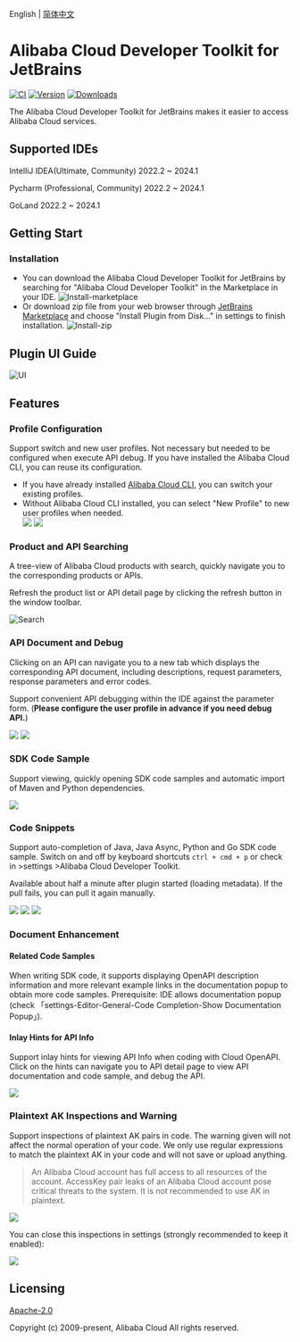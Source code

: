 English | [简体中文](./README-CN.md)

# Alibaba Cloud Developer Toolkit for JetBrains

[![CI](https://github.com/aliyun/alibabacloud-api-jetbrains-toolkit/actions/workflows/ci.yml/badge.svg)](https://github.com/aliyun/alibabacloud-api-jetbrains-toolkit/actions/workflows/ci.yml)
[![Version](https://img.shields.io/jetbrains/plugin/v/23361-alibaba-cloud-developer-toolkit.svg)](https://plugins.jetbrains.com/plugin/23361-alibaba-cloud-developer-toolkit)
[![Downloads](https://img.shields.io/jetbrains/plugin/d/23361-alibaba-cloud-developer-toolkit.svg)](https://plugins.jetbrains.com/plugin/23361-alibaba-cloud-developer-toolkit)

The Alibaba Cloud Developer Toolkit for JetBrains makes it easier to access Alibaba Cloud services.

## Supported IDEs
IntelliJ IDEA(Ultimate, Community) 2022.2 ~ 2024.1

Pycharm (Professional, Community) 2022.2 ~ 2024.1

GoLand 2022.2 ~ 2024.1

## Getting Start

### Installation
* You can download the Alibaba Cloud Developer Toolkit for JetBrains by searching for "Alibaba Cloud Developer Toolkit" in
  the Marketplace in your IDE.
  ![Install-marketplace](https://aliyunsdk-pages.alicdn.com/plugin_demo/idea/pics/install-market.png)
* Or download zip file from your web browser through [JetBrains Marketplace](https://plugins.jetbrains.com/plugin/23361-alibaba-cloud-developer-toolkit) and choose "Install Plugin from Disk..." in
  settings to finish installation.
  ![Install-zip](https://aliyunsdk-pages.alicdn.com/plugin_demo/idea/pics/install-zip.png)


## Plugin UI Guide
![UI](https://aliyunsdk-pages.alicdn.com/plugin_demo/idea/pics/v0.0.15/en/ui-15-en.png)

## Features

### Profile Configuration
Support switch and new user profiles. Not necessary but needed to be configured when execute API debug.
If you have installed the Alibaba Cloud CLI, you can reuse its configuration.

* If you have already installed [Alibaba Cloud CLI](https://help.aliyun.com/document_detail/123181.html?spm=a2c4g.121544.0.0.2d7e76e3XWMs4u), you can switch your existing profiles.
* Without Alibaba Cloud CLI installed, you can select "New Profile" to new user profiles when needed.
  <div style="overflow-x: scroll; white-space: nowrap;">
    <img src="https://aliyunsdk-pages.alicdn.com/plugin_demo/idea/pics/v0.0.15/en/new-profile-15-en.png" style="display: inline-block;">
    <img src="https://aliyunsdk-pages.alicdn.com/plugin_demo/idea/pics/v0.0.15/en/view-profile-15-en.png" style="display: inline-block;">
  </div>

### Product and API Searching
A tree-view of Alibaba Cloud products with search, quickly navigate you to the corresponding products or APIs.

Refresh the product list or API detail page by clicking the refresh button in the window toolbar.

![Search](https://aliyunsdk-pages.alicdn.com/plugin_demo/idea/pics/v0.0.15/en/search-15-en.png)

### API Document and Debug
Clicking on an API can navigate you to a new tab which displays the corresponding API document,
including descriptions, request parameters, response parameters and error codes.

Support convenient API debugging within the IDE against the parameter form. (**Please configure the user profile
in advance if you need debug API.**)

<div style="overflow-x: scroll; white-space: nowrap;">
    <img src="https://aliyunsdk-pages.alicdn.com/plugin_demo/idea/pics/v0.0.15/en/api-doc-15-en.png" style="display: inline-block;">
    <img src="https://aliyunsdk-pages.alicdn.com/plugin_demo/idea/pics/v0.0.15/en/api-debug-15-en.png" style="display: inline-block;">
</div>

### SDK Code Sample
Support viewing, quickly opening SDK code samples and automatic import of Maven and Python dependencies.

<div style="overflow-x: scroll; white-space: nowrap;">
    <img src="https://aliyunsdk-pages.alicdn.com/plugin_demo/idea/pics/v0.0.15/en/sdk-code-sample-15-en.png" style="display: inline-block;">
</div>

### Code Snippets
Support auto-completion of Java, Java Async, Python and Go SDK code sample. Switch on and off
by keyboard shortcuts `ctrl + cmd + p` or check in >settings >Alibaba Cloud Developer Toolkit.

Available about half a minute after plugin started (loading metadata). If the pull fails, you can pull it again manually.

<div style="overflow-x: scroll; white-space: nowrap;">
    <img src="https://aliyunsdk-pages.alicdn.com/plugin_demo/idea/pics/v0.0.15/en/code-snippets-15-en.png" style="display: inline-block;">
    <img src="https://aliyunsdk-pages.alicdn.com/plugin_demo/idea/pics/v0.0.15/en/code-snippets-auto-install-15-en.png" style="display: inline-block;">
    <img src="https://aliyunsdk-pages.alicdn.com/plugin_demo/idea/pics/v0.0.15/en/code-snippets-enable-15-en.png" style="display: inline-block;">
</div>

### Document Enhancement
#### Related Code Samples
When writing SDK code, it supports displaying OpenAPI description information and more relevant example links
in the documentation popup to obtain more code samples. Prerequisite: IDE allows documentation popup (check
「settings-Editor-General-Code Completion-Show Documentation Popup」).

#### Inlay Hints for API Info
Support inlay hints for viewing API Info when coding with Cloud OpenAPI. Click on the hints can navigate you
to API detail page to view API documentation and code sample, and debug the API.
<div style="overflow-x: scroll; white-space: nowrap;">
    <img src="https://aliyunsdk-pages.alicdn.com/plugin_demo/idea/pics/v0.0.15/en/doc-enhance-15-en.png" style="display: inline-block;">
</div>

### Plaintext AK Inspections and Warning
Support inspections of plaintext AK pairs in code. The warning given will not affect the normal operation of your code.
We only use regular expressions to match the plaintext AK in your code and will not save or upload anything.

>An Alibaba Cloud account has full access to all resources of the account. AccessKey pair leaks of an Alibaba Cloud account 
pose critical threats to the system. It is not recommended to use AK in plaintext. 

<div style="overflow-x: scroll; white-space: nowrap;">
    <img src="https://aliyunsdk-pages.alicdn.com/plugin_demo/idea/pics/ak-inspections.png" style="display: inline-block;">
</div>

You can close this inspections in settings (strongly recommended to keep it enabled):
<div style="overflow-x: scroll; white-space: nowrap;">
    <img src="https://aliyunsdk-pages.alicdn.com/plugin_demo/idea/pics/close-ak.png" style="display: inline-block;">
</div>

## Licensing

[Apache-2.0](http://www.apache.org/licenses/LICENSE-2.0)

Copyright (c) 2009-present, Alibaba Cloud All rights reserved.